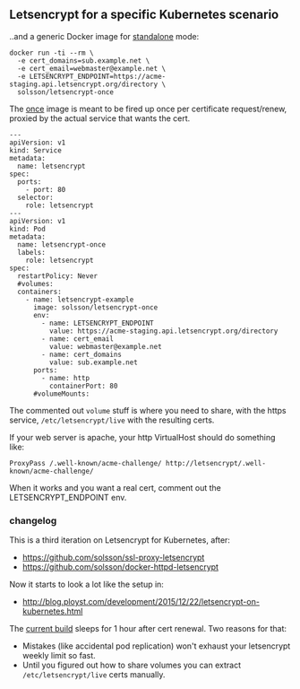 
## Letsencrypt for a specific Kubernetes scenario

..and a generic Docker image for [standalone](https://letsencrypt.readthedocs.org/en/latest/using.html#standalone) mode:

```
docker run -ti --rm \
  -e cert_domains=sub.example.net \
  -e cert_email=webmaster@example.net \
  -e LETSENCRYPT_ENDPOINT=https://acme-staging.api.letsencrypt.org/directory \
  solsson/letsencrypt-once
```

The [once](https://hub.docker.com/r/solsson/letsencrypt-once/) image is meant to be fired up once per certificate request/renew, proxied by the actual service that wants the cert.

```
---
apiVersion: v1
kind: Service
metadata:
  name: letsencrypt
spec:
  ports:
    - port: 80
  selector:
    role: letsencrypt
---
apiVersion: v1
kind: Pod
metadata:
  name: letsencrypt-once
  labels:
    role: letsencrypt
spec:
  restartPolicy: Never
  #volumes:
  containers:
    - name: letsencrypt-example
      image: solsson/letsencrypt-once
      env:
        - name: LETSENCRYPT_ENDPOINT
          value: https://acme-staging.api.letsencrypt.org/directory
        - name: cert_email
          value: webmaster@example.net
        - name: cert_domains
          value: sub.example.net
      ports:
        - name: http
          containerPort: 80
      #volumeMounts:
```

The commented out `volume` stuff is where you need to share, with the https service, `/etc/letsencrypt/live` with the resulting certs.

If your web server is apache, your http VirtualHost should do something like:
```
ProxyPass /.well-known/acme-challenge/ http://letsencrypt/.well-known/acme-challenge/
```

When it works and you want a real cert, comment out the LETSENCRYPT_ENDPOINT env.

### changelog

This is a third iteration on Letsencrypt for Kubernetes, after:
 * https://github.com/solsson/ssl-proxy-letsencrypt
 * https://github.com/solsson/docker-httpd-letsencrypt

Now it starts to look a lot like the setup in:
 * http://blog.ployst.com/development/2015/12/22/letsencrypt-on-kubernetes.html

The [current build](https://hub.docker.com/r/solsson/letsencrypt-once/builds/bcfjlfkyrb78ve7muabkezf/) sleeps for 1 hour after cert renewal. Two reasons for that:
 * Mistakes (like accidental pod replication) won't exhaust your letsencrypt weekly limit so fast.
 * Until you figured out how to share volumes you can extract `/etc/letsencrypt/live` certs manually.
